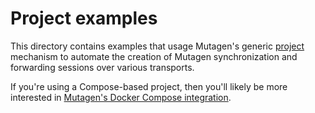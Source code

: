 # Project examples

This directory contains examples that usage Mutagen's generic
[project](https://mutagen.io/documentation/orchestration/projects) mechanism to
automate the creation of Mutagen synchronization and forwarding sessions over
various transports.

If you're using a Compose-based project, then you'll likely be more interested
in
[Mutagen's Docker Compose integration](https://mutagen.io/documentation/orchestration/compose).
